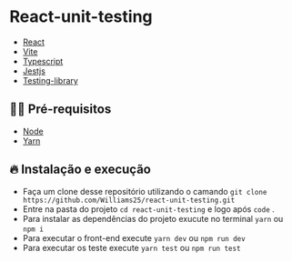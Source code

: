 # React-unit-testing

- [React](https://pt-br.reactjs.org/)
- [Vite](https://vitejs.dev/)
- [Typescript](https://www.typescriptlang.org/)
- [Jestjs](https://jestjs.io/pt-BR/)
- [Testing-library](https://testing-library.com/)

## ✋🏻 Pré-requisitos

- [Node](https://nodejs.org/en/)
- [Yarn](https://yarnpkg.com/getting-started/)

## 🔥 Instalação e execução

- Faça um clone desse repositório utilizando o camando `git clone https://github.com/Williams25/react-unit-testing.git`
- Entre na pasta do projeto `cd react-unit-testing` e logo após `code` .
- Para instalar as dependências do projeto exucute no terminal `yarn` ou `npm i`
- Para executar o front-end execute `yarn dev` ou `npm run dev`
- Para executar os teste execute `yarn test` ou `npm run test`
